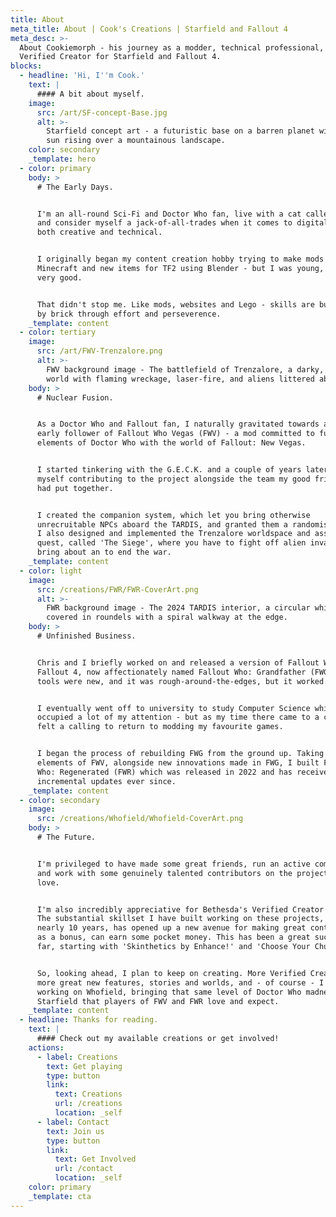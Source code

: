 ```yaml
---
title: About
meta_title: About | Cook's Creations | Starfield and Fallout 4
meta_desc: >-
  About Cookiemorph - his journey as a modder, technical professional, and
  Verified Creator for Starfield and Fallout 4.
blocks:
  - headline: 'Hi, I''m Cook.'
    text: |
      #### A bit about myself.
    image:
      src: /art/SF-concept-Base.jpg
      alt: >-
        Starfield concept art - a futuristic base on a barren planet with the
        sun rising over a mountainous landscape.
    color: secondary
    _template: hero
  - color: primary
    body: >
      # The Early Days.


      I'm an all-round Sci-Fi and Doctor Who fan, live with a cat called Maple,
      and consider myself a jack-of-all-trades when it comes to digital work -
      both creative and technical.


      I originally began my content creation hobby trying to make mods for
      Minecraft and new items for TF2 using Blender - but I was young, and not
      very good.


      That didn't stop me. Like mods, websites and Lego - skills are built brick
      by brick through effort and perseverence.
    _template: content
  - color: tertiary
    image:
      src: /art/FWV-Trenzalore.png
      alt: >-
        FWV background image - The battlefield of Trenzalore, a darky, rocky
        world with flaming wreckage, laser-fire, and aliens littered about.
    body: >
      # Nuclear Fusion.


      As a Doctor Who and Fallout fan, I naturally gravitated towards and was an
      early follower of Fallout Who Vegas (FWV) - a mod committed to fusing
      elements of Doctor Who with the world of Fallout: New Vegas.


      I started tinkering with the G.E.C.K. and a couple of years later, I found
      myself contributing to the project alongside the team my good friend Chris
      had put together. 


      I created the companion system, which let you bring otherwise
      unrecruitable NPCs aboard the TARDIS, and granted them a randomised name.
      I also designed and implemented the Trenzalore worldspace and associated
      quest, called 'The Siege', where you have to fight off alien invaders and
      bring about an to end the war.
    _template: content
  - color: light
    image:
      src: /creations/FWR/FWR-CoverArt.png
      alt: >-
        FWR background image - The 2024 TARDIS interior, a circular white room
        covered in roundels with a spiral walkway at the edge. 
    body: >
      # Unfinished Business.


      Chris and I briefly worked on and released a version of Fallout Who for
      Fallout 4, now affectionately named Fallout Who: Grandfather (FWG). The
      tools were new, and it was rough-around-the-edges, but it worked.


      I eventually went off to university to study Computer Science which
      occupied a lot of my attention - but as my time there came to a close, I
      felt a calling to return to modding my favourite games.


      I began the process of rebuilding FWG from the ground up. Taking the best
      elements of FWV, alongside new innovations made in FWG, I built Fallout
      Who: Regenerated (FWR) which was released in 2022 and has received
      incremental updates ever since.
    _template: content
  - color: secondary
    image:
      src: /creations/Whofield/Whofield-CoverArt.png
    body: >
      # The Future.


      I'm privileged to have made some great friends, run an active community,
      and work with some genuinely talented contributors on the projects that I
      love.


      I'm also incredibly appreciative for Bethesda's Verified Creator program.
      The substantial skillset I have built working on these projects, over
      nearly 10 years, has opened up a new avenue for making great content that,
      as a bonus, can earn some pocket money. This has been a great success so
      far, starting with 'Skinthetics by Enhance!' and 'Choose Your Chunks'.


      So, looking ahead, I plan to keep on creating. More Verified Creations,
      more great new features, stories and worlds, and - of course - I'll be
      working on Whofield, bringing that same level of Doctor Who madness to
      Starfield that players of FWV and FWR love and expect.
    _template: content
  - headline: Thanks for reading.
    text: |
      #### Check out my available creations or get involved!
    actions:
      - label: Creations
        text: Get playing
        type: button
        link:
          text: Creations
          url: /creations
          location: _self
      - label: Contact
        text: Join us
        type: button
        link:
          text: Get Involved
          url: /contact
          location: _self
    color: primary
    _template: cta
---
```


